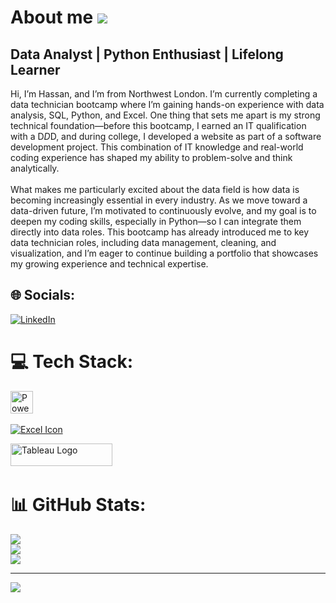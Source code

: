 About me ![](https://user-images.githubusercontent.com/18350557/176309783-0785949b-9127-417c-8b55-ab5a4333674e.gif)
===========================================================================================================================

Data Analyst | Python Enthusiast | Lifelong Learner
---------------------------------------------------

Hi, I’m Hassan, and I’m from Northwest London. I’m currently completing a data technician bootcamp where I’m gaining hands-on experience with data analysis, SQL, Python, and Excel. One thing that sets me apart is my strong technical foundation—before this bootcamp, I earned an IT qualification with a D*D*D, and during college, I developed a website as part of a software development project. This combination of IT knowledge and real-world coding experience has shaped my ability to problem-solve and think analytically. <br><br>What makes me particularly excited about the data field is how data is becoming increasingly essential in every industry. As we move toward a data-driven future, I’m motivated to continuously evolve, and my goal is to deepen my coding skills, especially in Python—so I can integrate them directly into data roles. This bootcamp has already introduced me to key data technician roles, including data management, cleaning, and visualization, and I’m eager to continue building a portfolio that showcases my growing experience and technical expertise. 


## 🌐 Socials:
[![LinkedIn](https://img.shields.io/badge/LinkedIn-%230077B5.svg?logo=linkedin&logoColor=white)](https://linkedin.com/in/hhaji0752@gmail.com) 


# 💻 Tech Stack:
<a href="https://app.powerbi.com/home?experience=power-bi" target="_blank" rel="noreferrer"><img src="https://cdn.worldvectorlogo.com/logos/power-bi.svg" width="36" height="36" alt="PowerBI" /></a>&nbsp;&nbsp;

[![Excel Icon](https://img.icons8.com/color/48/microsoft-excel-2019--v1.png)](https://www.microsoft.com/en-us/microsoft-365/excel)

 


<a href= https://public.tableau.com/app/profile/hassan.haji/vizzes target="_blank" rel="noreferrer; return false;"><img src="https://raw.githubusercontent.com/gilbarbara/logos/main/logos/tableau.svg" width="163" height="36" alt="Tableau Logo" /></a>&nbsp;

 
# 📊 GitHub Stats:
![](https://github-readme-stats.vercel.app/api?username=hassanh13&theme=shadow_green&hide_border=false&include_all_commits=false&count_private=false)<br/>
![](https://github-readme-streak-stats.herokuapp.com/?user=hassanh13&theme=shadow_green&hide_border=false)<br/>
![](https://github-readme-stats.vercel.app/api/top-langs/?username=hassanh13&theme=shadow_green&hide_border=false&include_all_commits=false&count_private=false&layout=compact)


---
[![](https://visitcount.itsvg.in/api?id=hassanh13&icon=0&color=0)](https://visitcount.itsvg.in)

<!-- Proudly created with GPRM ( https://gprm.itsvg.in ) -->
